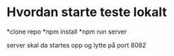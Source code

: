 # Hvordan starte teste lokalt
*clone repo
*npm install
*npm run server

server skal da startes opp og lytte på port 8082
